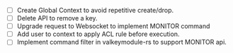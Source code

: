 - [ ] Create Global Context to avoid repetitive create/drop.
- [ ] Delete API to remove a key.
- [ ] Upgrade request to Websocket to implement MONITOR command
- [ ] Add user to context to apply ACL rule before execution.
- [ ] Implement command filter in valkeymodule-rs to support MONITOR api.
